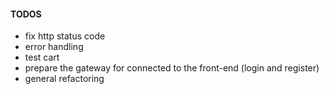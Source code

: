 #### TODOS

- fix http status code
- error handling
- test cart
- prepare the gateway for connected to the front-end 
(login and register)
- general refactoring
